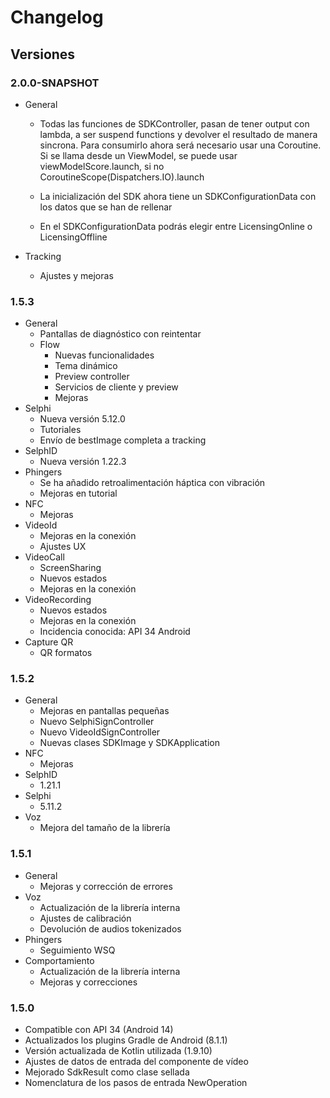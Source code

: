 # Changelog

## Versiones

### 2.0.0-SNAPSHOT

- General

  - Todas las funciones de SDKController, pasan de tener output con lambda, a ser suspend functions y devolver el resultado de manera sincrona.
    Para consumirlo ahora será necesario usar una Coroutine.
    Si se llama desde un ViewModel, se puede usar viewModelScore.launch, si no CoroutineScope(Dispatchers.IO).launch

  - La inicialización del SDK ahora tiene un SDKConfigurationData con los datos que se han de rellenar

  - En el SDKConfigurationData podrás elegir entre LicensingOnline o LicensingOffline

- Tracking
  - Ajustes y mejoras

### 1.5.3

- General
  - Pantallas de diagnóstico con reintentar
  - Flow
    - Nuevas funcionalidades
    - Tema dinámico
    - Preview controller
    - Servicios de cliente y preview
    - Mejoras
- Selphi
  - Nueva versión 5.12.0
  - Tutoriales
  - Envío de bestImage completa a tracking
- SelphID
  - Nueva versión 1.22.3
- Phingers
  - Se ha añadido retroalimentación háptica con vibración
  - Mejoras en tutorial
- NFC
  - Mejoras
- VideoId
  - Mejoras en la conexión
  - Ajustes UX
- VideoCall
  - ScreenSharing
  - Nuevos estados
  - Mejoras en la conexión
- VideoRecording
  - Nuevos estados
  - Mejoras en la conexión
  - Incidencia conocida: API 34 Android
- Capture QR
  - QR formatos

### 1.5.2

- General
  - Mejoras en pantallas pequeñas
  - Nuevo SelphiSignController
  - Nuevo VideoIdSignController
  - Nuevas clases SDKImage y SDKApplication
- NFC
  - Mejoras
- SelphID
  - 1.21.1
- Selphi
  - 5.11.2
- Voz
  - Mejora del tamaño de la librería

### 1.5.1

- General
  - Mejoras y corrección de errores
- Voz
  - Actualización de la librería interna
  - Ajustes de calibración
  - Devolución de audios tokenizados
- Phingers
  - Seguimiento WSQ
- Comportamiento
  - Actualización de la librería interna
  - Mejoras y correcciones

### 1.5.0

- Compatible con API 34 (Android 14)
- Actualizados los plugins Gradle de Android (8.1.1)
- Versión actualizada de Kotlin utilizada (1.9.10)
- Ajustes de datos de entrada del componente de vídeo
- Mejorado SdkResult como clase sellada
- Nomenclatura de los pasos de entrada NewOperation
